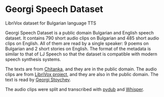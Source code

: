 # Georgi Speech Dataset
LibriVox dataset for Bulgarian language TTS

Georgi Speech Dataset is a public domain Bulgarian and English speech dataset. It contains 790 short audio clips on Bulgarian and 485 short audio clips on English. All of them are read by a single speaker: 9 poems on Bulgarian and 2 short stories on English. The format of the metadata is similar to that of LJ Speech so that the dataset is compatible with modern speech synthesis systems.

The texts are from [Chitanka](https://chitanka.info/book/3-epopeja-na-zabravenite), and they are in the public domain. The audio clips are from [LibriVox project](https://librivox.org/), and they are also in the public domain. The text is read by [Georgi Stoychev](https://librivox.org/reader/6803?primary_key=6803&search_category=reader&search_page=1&search_form=get_results).

The audio clips were split and transcribed with [pydub](https://github.com/jiaaro/pydub) and [Whisper](https://github.com/openai/whisper).
